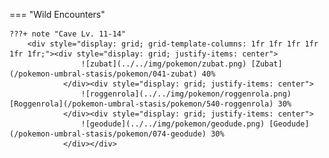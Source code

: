 

=== "Wild Encounters"


	???+ note "Cave Lv. 11-14"
		<div style="display: grid; grid-template-columns: 1fr 1fr 1fr 1fr 1fr 1fr;"><div style="display: grid; justify-items: center">
                    ![zubat](../../img/pokemon/zubat.png) [Zubat](/pokemon-umbral-stasis/pokemon/041-zubat) 40%
                </div><div style="display: grid; justify-items: center">
                    ![roggenrola](../../img/pokemon/roggenrola.png) [Roggenrola](/pokemon-umbral-stasis/pokemon/540-roggenrola) 30%
                </div><div style="display: grid; justify-items: center">
                    ![geodude](../../img/pokemon/geodude.png) [Geodude](/pokemon-umbral-stasis/pokemon/074-geodude) 30%
                </div></div>



